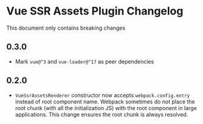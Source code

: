 # Vue SSR Assets Plugin Changelog

This document only contains breaking changes

## 0.3.0

* Mark `vue@^3` and `vue-loader@^17` as peer dependencies

## 0.2.0

* `VueSsrAssetsRenderer` constructor now accepts `webpack.config.entry` instead of root component name. Webpack sometimes do not place the root chunk (with all the initialization JS) with the root component in large applications. This change ensures the root chunk is always resolved.

